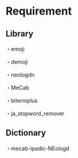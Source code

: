 # Requirement
## Library
・emoji

・demoji

・neologdn

・MeCab

・bitermplus

・ja_stopword_remover

## Dictionary
・mecab-ipadic-NEologd
